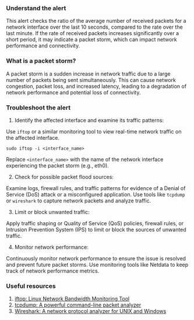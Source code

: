 ### Understand the alert

This alert checks the ratio of the average number of received packets for a network interface over the last 10 seconds, compared to the rate over the last minute. If the rate of received packets increases significantly over a short period, it may indicate a packet storm, which can impact network performance and connectivity.

### What is a packet storm?

A packet storm is a sudden increase in network traffic due to a large number of packets being sent simultaneously. This can cause network congestion, packet loss, and increased latency, leading to a degradation of network performance and potential loss of connectivity.

### Troubleshoot the alert

1. Identify the affected interface and examine its traffic patterns:

Use `iftop` or a similar monitoring tool to view real-time network traffic on the affected interface.

```
sudo iftop -i <interface_name>
```

Replace `<interface_name>` with the name of the network interface experiencing the packet storm (e.g., eth0).

2. Check for possible packet flood sources:

Examine logs, firewall rules, and traffic patterns for evidence of a Denial of Service (DoS) attack or a misconfigured application. Use tools like `tcpdump` or `wireshark` to capture network packets and analyze traffic.

3. Limit or block unwanted traffic:

Apply traffic shaping or Quality of Service (QoS) policies, firewall rules, or Intrusion Prevention System (IPS) to limit or block the sources of unwanted traffic.

4. Monitor network performance:

Continuously monitor network performance to ensure the issue is resolved and prevent future packet storms. Use monitoring tools like Netdata to keep track of network performance metrics.

### Useful resources

1. [iftop: Linux Network Bandwidth Monitoring Tool](https://www.tecmint.com/iftop-linux-network-bandwidth-monitoring-tool/)
2. [tcpdump: A powerful command-line packet analyzer](https://www.tcpdump.org/)
3. [Wireshark: A network protocol analyzer for UNIX and Windows](https://www.wireshark.org/)
